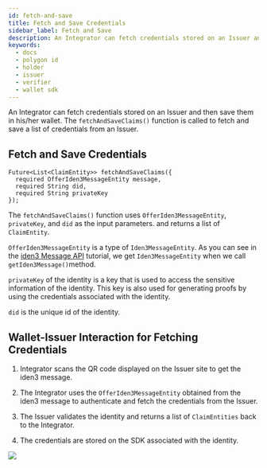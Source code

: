 ```yaml
---
id: fetch-and-save
title: Fetch and Save Credentials
sidebar_label: Fetch and Save
description: An Integrator can fetch credentials stored on an Issuer and then save them in his/her wallet.
keywords:
  - docs
  - polygon id
  - holder
  - issuer
  - verifier
  - wallet sdk
---
```

 
An Integrator can fetch credentials stored on an Issuer and then save them in his/her wallet. The `fetchAndSaveClaims()` function is called to fetch and save a list of credentials from an Issuer.
 
## Fetch and Save Credentials

```
Future<List<ClaimEntity>> fetchAndSaveClaims({
  required OfferIden3MessageEntity message,
  required String did,
  required String privateKey
});  
``` 

The `fetchAndSaveClaims()` function uses `OfferIden3MessageEntity`, `privateKey`, and `did` as the input parameters. and returns a list of `ClaimEntity`.

`OfferIden3MessageEntity` is a type of `Iden3MessageEntity`. As you can see in the [iden3 Message API](/wallet-sdk/iden3comm/get-iden3-msg.md) tutorial, we get `Iden3MessageEntity` when we call `getIden3Message()`method. 

`privateKey` of the identity is a key that is used to access the sensitive information of the identity. This key is also used for generating proofs by using the credentials associated with the identity. 

`did` is the unique id of the identity. 

## Wallet-Issuer Interaction for Fetching Credentials
 
1. Integrator scans the QR code displayed on the Issuer site to get the iden3 message.
 
2. The Integrator uses the `OfferIden3MessageEntity` obtained from the iden3 message to authenticate and fetch the credentials from the Issuer.
 
3. The Issuer validates the identity and returns a list of `ClaimEntities` back to the Integrator.
 
4. The credentials are stored on the SDK associated with the identity.
  
  ![](/img/credential-wallet.png) 
